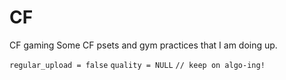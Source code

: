 # CF
CF gaming
Some CF psets and gym practices that I am doing up.

`regular_upload = false`
`quality = NULL`
`// keep on algo-ing!`
